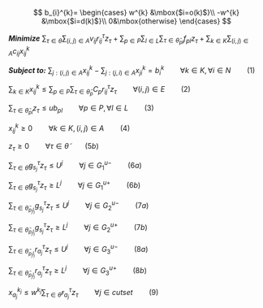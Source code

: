 ﻿

<br/>
<br/>
<br/>

$$
b_{i}^{k}=
 \begin{cases}
   w^{k}  &\mbox{$i=o(k)$}\\
   -w^{k}  &\mbox{$i=d(k)$}\\
   0&\mbox{otherwise}
   \end{cases}
$$


***Minimize***
$\sum_{\tau\in \widetilde{\theta}} \sum_{(i,j)\in A} v_{ij}r_{ij}^{\tau}z_{\tau}+ \sum_{p\in P}\sum_{l\in L}\sum_{\tau\in \widetilde{\theta} _{pl}}  f_{pl}z _{\tau}+\sum_{k\in K} \sum_{(i,j)\in A} c_{ij}x_{ij}^{k}$

***Subject to:***
   $\sum_{j:(i,j)\in A} x_{ij}^{k}-\sum_{j:(j,i)\in A} x_{ji}^{k}=b_{i}^{k}
    \qquad \forall k\in K, \forall i\in N\qquad (1)$
   
$\sum_{k\in K}x_{ij}^{k} \leqslant \sum_{p\in P}\sum_{\tau\in \widetilde{\theta} _{p}} C_{p}r_{ij}^{\tau}z_{\tau} \qquad \forall(i,j)\in E\qquad(2)$

   $\sum_{\tau\in \widetilde{\theta}_{pl}}z_{\tau} \leqslant ub_{pl}\qquad \forall p\in P,\forall l\in L \qquad(3)$

   $x_{ij}^{k}\geqslant 0\qquad \forall k\in K,(i,j) \in A\qquad(4)$

$z_{\tau}\geqslant 0\qquad \forall \tau\in \widetilde{\theta}\qquad(5b)$

$\sum_{\tau\in \widetilde{\theta}}g_{s_{j}}^{\tau}z_{\tau} \leqslant U^{j} \qquad \forall j\in G^{u-}_{1}\qquad(6a)$

$\sum_{\tau\in \widetilde{\theta}}g_{s_{j}}^{\tau}z_{\tau} \geqslant L^{j} \qquad \forall j\in G^{u+}_{1}\qquad(6b)$


$\sum_{\tau\in \widetilde{\theta}_{p_{j} l_{j}}}g_{s_{j}}^{\tau}z_{\tau} \leqslant U^{j} \qquad \forall j\in G^{u-}_{2}\qquad(7a)$

$\sum_{\tau\in \widetilde{\theta}_{p_{j} l_{j}}}g_{s_{j}}^{\tau}z_{\tau} \geqslant L^{j} \qquad \forall j\in G^{u+}_{2}\qquad(7b)$

$\sum_{\tau\in \widetilde{\theta}_{p_{j} l_{j}}}r_{a_{j}}^{\tau}z_{\tau} \leqslant U^{j} \qquad \forall j\in G^{u-}_{3}\qquad(8a)$

$\sum_{\tau\in \widetilde{\theta}_{p_{j} l_{j}}}r_{a_{j}}^{\tau}z_{\tau} \geqslant L^{j} \qquad \forall j\in G^{u+}_{3}\qquad(8b)$

$x_{a_{j}}^{k_{j}} \leqslant w^{k_{j}}\sum_{\tau\in \widetilde{\theta}}r_{a_{j}}^{\tau}z_{\tau} \qquad \forall j\in cutset\qquad(9)$